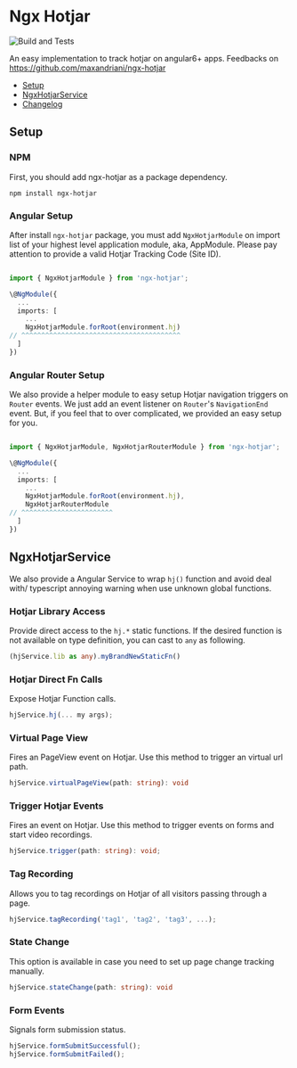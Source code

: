 # Ngx Hotjar

![Build and Tests](https://github.com/maxandriani/ngx-hotjar/workflows/Build%20and%20Tests/badge.svg?branch=master)

An easy implementation to track hotjar on angular6+ apps. Feedbacks on https://github.com/maxandriani/ngx-hotjar

* [Setup](#setup)
* [NgxHotjarService](#ngxhotjarservice)
* [Changelog](./CHANGELOG.md)

## Setup

### NPM 

First, you should add ngx-hotjar as a package dependency.

```
npm install ngx-hotjar
```

### Angular Setup

After install `ngx-hotjar` package, you must add `NgxHotjarModule` on import list of your highest level application module, aka, AppModule. Please pay attention to provide a valid Hotjar Tracking Code (Site ID).

```typescript

import { NgxHotjarModule } from 'ngx-hotjar';

\@NgModule({
  ...
  imports: [
    ...
    NgxHotjarModule.forRoot(environment.hj)
// ^^^^^^^^^^^^^^^^^^^^^^^^^^^^^^^^^^^^^^^^
  ]
})
```

### Angular Router Setup

We also provide a helper module to easy setup Hotjar navigation triggers on `Router` events. We just add an event listener on `Router`'s `NavigationEnd` event. But, if you feel that to over complicated, we provided an easy setup for you.

```typescript

import { NgxHotjarModule, NgxHotjarRouterModule } from 'ngx-hotjar';

\@NgModule({
  ...
  imports: [
    ...
    NgxHotjarModule.forRoot(environment.hj),
    NgxHotjarRouterModule
// ^^^^^^^^^^^^^^^^^^^^^^^
  ]
})
```

## NgxHotjarService

We also provide a Angular Service to wrap `hj()` function and avoid deal with/ typescript annoying warning when use unknown global functions.

### Hotjar Library Access

Provide direct access to the `hj.*` static functions. If the desired function is not available on type definition, you can cast to `any` as following.

```typescript
(hjService.lib as any).myBrandNewStaticFn()
```

### Hotjar Direct Fn Calls

Expose Hotjar Function calls.

```typescript
hjService.hj(... my args);
```

### Virtual Page View

Fires an PageView event on Hotjar. Use this method to trigger an virtual url path.

```typescript
hjService.virtualPageView(path: string): void
```

### Trigger Hotjar Events

Fires an event on Hotjar. Use this method to trigger events on forms and start video recordings.

```typescript
hjService.trigger(path: string): void;
```

### Tag Recording

Allows you to tag recordings on Hotjar of all visitors passing through a page.

```typescript
hjService.tagRecording('tag1', 'tag2', 'tag3', ...);
```

### State Change

This option is available in case you need to set up page change tracking manually.

```typescript
hjService.stateChange(path: string): void
```

### Form Events

Signals form submission status.

```typescript
hjService.formSubmitSuccessful();
hjService.formSubmitFailed();
```
